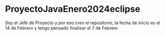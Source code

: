 # ProyectoJavaEnero2024eclipse
Soy el Jefe de Proyecto y por eso creo el repositorio, la fecha de inicio es el 14 de Febrero y tengo  pensado finalizar el 7 de Febrero
